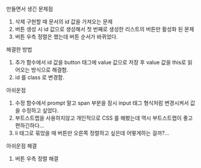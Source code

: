 만들면서 생긴 문제점
1. 삭제 구현할 때 문서의 id 값을 가져오는 문제
2. 버튼 생성 시 id 값으로 생성해서 첫 번째로 생성한 리스트의 버튼만 활성화 된 문제
3. 버튼 우측 정렬은 했는데 버튼 순서가 바뀌었다.

해결한 방법
1. 추가 함수에서 id 값을 button 태그에 value 값으로 저장 후 value 값을 this로 읽어오는 방식으로 해결함.
2. id 를 class 로 변경함.

아쉬운점
1. 수정 함수에서 prompt 말고 span 부분을 잠시 input 태그 형식처럼 변경시켜서 값을 수정하고 싶었다.
2. 부트스트랩을 사용하지않고 개인적으로 CSS 를 해봤는데 역시 부트스트랩이 좋고 편하긴하다...
3. li 태그로 묶었을 때 버튼만 오른쪽 정렬하고 싶은데 어떻게하는 걸까?...

아쉬운점 해결
1. 버튼 우측 정렬 해결
